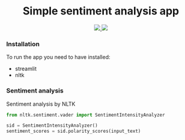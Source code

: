 <h1 align="center">Simple sentiment analysis app</h1>

<p align="center">
  <a href="https://greenai-report.streamlit.app/">
    <img src="https://img.shields.io/badge/Deployed%20on-Streamlit-red?logo=streamlit">
  </a>
  <a href="https://www.nltk.org/">
    <img src="https://img.shields.io/badge/NLTK-Powered-blue?logo=python">
  </a>
</p>


### Installation
To run the app you need to have installed:

- streamlit
- nltk


### Sentiment analysis
Sentiment analysis by NLTK

```python
from nltk.sentiment.vader import SentimentIntensityAnalyzer

sid = SentimentIntensityAnalyzer()
sentiment_scores = sid.polarity_scores(input_text)
```




